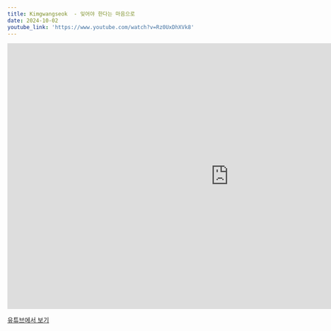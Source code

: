 ```yaml
---
title: Kimgwangseok  - 잊어야 한다는 마음으로
date: 2024-10-02
youtube_link: 'https://www.youtube.com/watch?v=Rz0UxDhXVk8'
---
```


<iframe width="1000" height="600" src="https://www.youtube.com/embed/Rz0UxDhXVk8" frameborder="0" allow="accelerometer; autoplay; clipboard-write; encrypted-media; gyroscope; picture-in-picture" allowfullscreen></iframe>

[유튜브에서 보기](https://www.youtube.com/watch?v=Rz0UxDhXVk8)